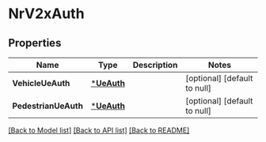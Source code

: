 # NrV2xAuth

## Properties
Name | Type | Description | Notes
------------ | ------------- | ------------- | -------------
**VehicleUeAuth** | [***UeAuth**](UeAuth.md) |  | [optional] [default to null]
**PedestrianUeAuth** | [***UeAuth**](UeAuth.md) |  | [optional] [default to null]

[[Back to Model list]](../README.md#documentation-for-models) [[Back to API list]](../README.md#documentation-for-api-endpoints) [[Back to README]](../README.md)

